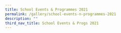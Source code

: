 ```yaml
---
title: School Events & Programmes 2021
permalink: /gallery/school-events-n-programmes-2021
description: ""
third_nav_title: School Events & Progs 2021
---
```

